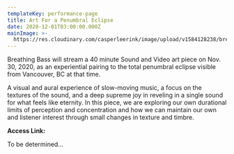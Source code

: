 ```yaml
---
templateKey: performance-page
title: Art For a Penumbral Eclipse
date: 2020-12-01T03:00:00.000Z
mainImage: >-
  https://res.cloudinary.com/casperleerink/image/upload/v1584128238/breathingbass/coral-cloud-abstract.jpg
---
```

Breathing Bass will stream a 40 minute Sound and Video art piece on Nov. 30, 2020, as an experiential pairing to the total penumbral eclipse visible from Vancouver, BC at that time.

A visual and aural experience of slow-moving music, a focus on the textures of the sound, and a deep supreme joy in reveling in a single sound for what feels like eternity. In this piece, we are exploring our own durational limits of perception and concentration and how we can maintain our own and listener interest through small changes in texture and timbre.

**Access Link:**

To be determined...
